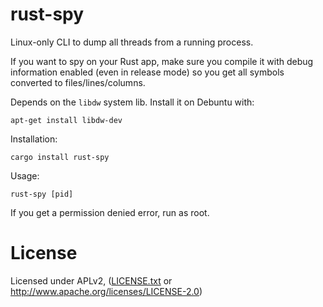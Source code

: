 # rust-spy

Linux-only CLI to dump all threads from a running process.

If you want to spy on your Rust app, make sure you compile
it with debug information enabled (even in release mode)
so you get all symbols converted to files/lines/columns.

Depends on the `libdw` system lib. Install it on Debuntu with:

```
apt-get install libdw-dev
```

Installation:

```
cargo install rust-spy
```

Usage:

```
rust-spy [pid]
```

If you get a permission denied error, run as root.

# License

Licensed under APLv2, ([LICENSE.txt](LICENSE.txt) or http://www.apache.org/licenses/LICENSE-2.0)
